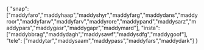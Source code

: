{
  "snap":  ["maddyfaro","maddyhaap","maddyshyr","maddyfarg","maddydans","maddyroor","maddyfarw","maddyfarv","maddyrore","maddypand","maddysarz","maddypars","maddygasr","maddygapr","maddymard"],
  "insta": ["maddybbrag","maddydagh","maddysawf","maddysdfg","maddygoof"],
  "tele":  ["maddytar","maddysaam","maddypass","maddyfars","maddydark"]
}
